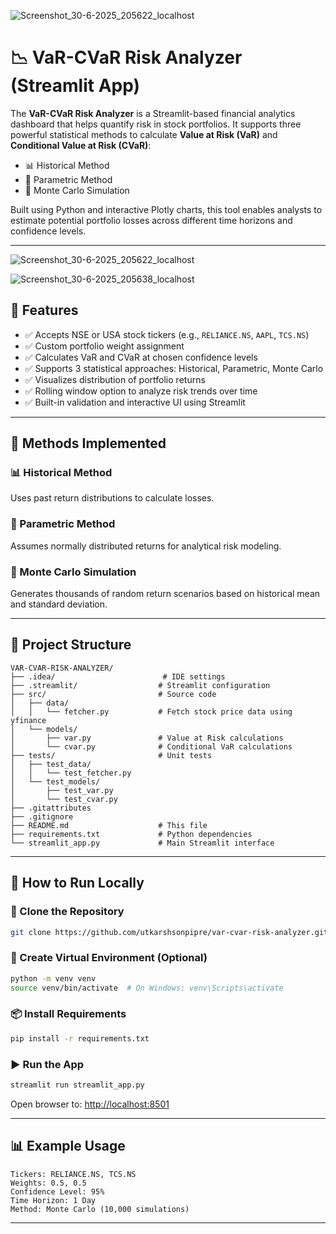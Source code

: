 ![Screenshot_30-6-2025_205622_localhost](https://github.com/user-attachments/assets/724716e0-18f7-4f90-81ce-a969c1d0311d)
# 📉 VaR-CVaR Risk Analyzer (Streamlit App)

The **VaR-CVaR Risk Analyzer** is a Streamlit-based financial analytics dashboard that helps quantify risk in stock portfolios. It supports three powerful statistical methods to calculate **Value at Risk (VaR)** and **Conditional Value at Risk (CVaR)**:

* 📊 Historical Method
* 🧠 Parametric Method
* 🧪 Monte Carlo Simulation

Built using Python and interactive Plotly charts, this tool enables analysts to estimate potential portfolio losses across different time horizons and confidence levels.

---
![Screenshot_30-6-2025_205622_localhost](https://github.com/user-attachments/assets/e8c4f784-4185-4515-97b8-226c1298634c)

![Screenshot_30-6-2025_205638_localhost](https://github.com/user-attachments/assets/3ec209b9-f619-438d-a259-6a2f435bfe55)


## 📌 Features

* ✅ Accepts NSE or USA stock tickers (e.g., `RELIANCE.NS`, `AAPL`, `TCS.NS`)
* ✅ Custom portfolio weight assignment
* ✅ Calculates VaR and CVaR at chosen confidence levels
* ✅ Supports 3 statistical approaches: Historical, Parametric, Monte Carlo
* ✅ Visualizes distribution of portfolio returns
* ✅ Rolling window option to analyze risk trends over time
* ✅ Built-in validation and interactive UI using Streamlit

---

## 🧠 Methods Implemented

### 📊 Historical Method

Uses past return distributions to calculate losses.

### 🧠 Parametric Method

Assumes normally distributed returns for analytical risk modeling.

### 🧪 Monte Carlo Simulation

Generates thousands of random return scenarios based on historical mean and standard deviation.

---

## 📁 Project Structure

```plaintext
VAR-CVAR-RISK-ANALYZER/
├── .idea/                        # IDE settings
├── .streamlit/                  # Streamlit configuration
├── src/                         # Source code
│   ├── data/
│   │   └── fetcher.py           # Fetch stock price data using yfinance
│   └── models/
│       ├── var.py               # Value at Risk calculations
│       └── cvar.py              # Conditional VaR calculations
├── tests/                       # Unit tests
│   ├── test_data/
│   │   └── test_fetcher.py
│   └── test_models/
│       ├── test_var.py
│       └── test_cvar.py
├── .gitattributes
├── .gitignore
├── README.md                    # This file
├── requirements.txt             # Python dependencies
└── streamlit_app.py             # Main Streamlit interface
```

---

## 🚀 How to Run Locally

### 🔁 Clone the Repository

```bash
git clone https://github.com/utkarshsonpipre/var-cvar-risk-analyzer.git
```

### 🐍 Create Virtual Environment (Optional)

```bash
python -m venv venv
source venv/bin/activate  # On Windows: venv\Scripts\activate
```

### 📦 Install Requirements

```bash
pip install -r requirements.txt
```

### ▶️ Run the App

```bash
streamlit run streamlit_app.py
```

Open browser to: [http://localhost:8501](http://localhost:8501)

---

## 📊 Example Usage

```text
Tickers: RELIANCE.NS, TCS.NS
Weights: 0.5, 0.5
Confidence Level: 95%
Time Horizon: 1 Day
Method: Monte Carlo (10,000 simulations)
```

---

